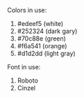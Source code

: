 Colors in use:
1. #edeef5 (white)
2. #252324 (dark gary)
3. #70c88e (green)
4. #f6a541 (orange)
5. #d1d2dd (light gray)

Font in use:
  1. Roboto 
  2. Cinzel